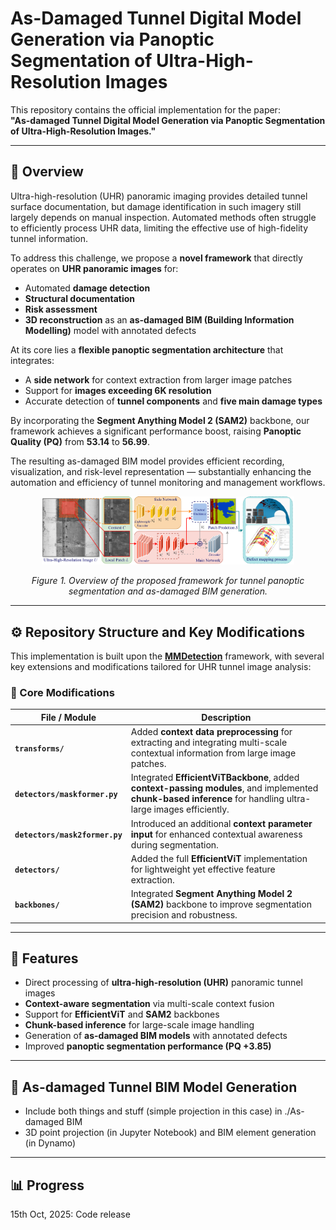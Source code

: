 # As-Damaged Tunnel Digital Model Generation via Panoptic Segmentation of Ultra-High-Resolution Images

This repository contains the official implementation for the paper:  
**"As-damaged Tunnel Digital Model Generation via Panoptic Segmentation of Ultra-High-Resolution Images."**

---

## 📘 Overview

Ultra-high-resolution (UHR) panoramic imaging provides detailed tunnel surface documentation, but damage identification in such imagery still largely depends on manual inspection. Automated methods often struggle to efficiently process UHR data, limiting the effective use of high-fidelity tunnel information.

To address this challenge, we propose a **novel framework** that directly operates on **UHR panoramic images** for:

- Automated **damage detection**  
- **Structural documentation**  
- **Risk assessment**  
- **3D reconstruction** as an **as-damaged BIM (Building Information Modelling)** model with annotated defects  

At its core lies a **flexible panoptic segmentation architecture** that integrates:
- A **side network** for context extraction from larger image patches  
- Support for **images exceeding 6K resolution**  
- Accurate detection of **tunnel components** and **five main damage types**

By incorporating the **Segment Anything Model 2 (SAM2)** backbone, our framework achieves a significant performance boost, raising **Panoptic Quality (PQ)** from **53.14** to **56.99**.

The resulting as-damaged BIM model provides efficient recording, visualization, and risk-level representation — substantially enhancing the automation and efficiency of tunnel monitoring and management workflows.

<p align="center">
  <img src="./resources/UHR.png" alt="Methodology Overview" width="80%">
</p>

<p align="center">
  <em>Figure 1. Overview of the proposed framework for tunnel panoptic segmentation and as-damaged BIM generation.</em>
</p>

---

## ⚙️ Repository Structure and Key Modifications

This implementation is built upon the **[MMDetection](https://github.com/open-mmlab/mmdetection)** framework, with several key extensions and modifications tailored for UHR tunnel image analysis:

### 🧩 Core Modifications

| File / Module | Description |
|----------------|-------------|
| **`transforms/`** | Added **context data preprocessing** for extracting and integrating multi-scale contextual information from large image patches. |
| **`detectors/maskformer.py`** | Integrated **EfficientViTBackbone**, added **context-passing modules**, and implemented **chunk-based inference** for handling ultra-large images efficiently. |
| **`detectors/mask2former.py`** | Introduced an additional **context parameter input** for enhanced contextual awareness during segmentation. |
| **`detectors/`** | Added the full **EfficientViT** implementation for lightweight yet effective feature extraction. |
| **`backbones/`** | Integrated **Segment Anything Model 2 (SAM2)** backbone to improve segmentation precision and robustness. |

---

## 🚀 Features

- Direct processing of **ultra-high-resolution (UHR)** panoramic tunnel images  
- **Context-aware segmentation** via multi-scale context fusion  
- Support for **EfficientViT** and **SAM2** backbones  
- **Chunk-based inference** for large-scale image handling  
- Generation of **as-damaged BIM models** with annotated defects  
- Improved **panoptic segmentation performance (PQ +3.85)**  

---

## 📝 As-damaged Tunnel BIM Model Generation

- Include both things and stuff (simple projection in this case) in ./As-damaged BIM
- 3D point projection (in Jupyter Notebook) and BIM element generation (in Dynamo)

---

## 📊 Progress

15th Oct, 2025: Code release
